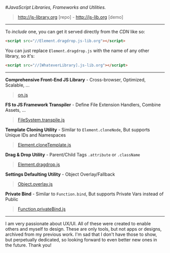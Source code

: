 #*JavaScript Libraries, Frameworks and Utilities.*

 > http://js-library.org [repo] - http://js-lib.org [demo]



---

To *include* one, you can get it served directly from the *CDN* like so:

```html
<script src="//Element.dragdrop.js-lib.org"></script>
```

You can just replace `Element.dragdrop.js` with the name of any other library, so it's:

```html
<script src="//[WhateverLibrary].js-lib.org"></script>
```

---

**Comprehensive Front-End JS Library** - Cross-browser, Optimized, Scalable, ...

> [on.js](https://github.com/xoftware/xoftware.github.io/tree/master/js-lib.org/on.js)

**FS to JS Framework Transpiler** - Define File Extension Handlers, Combine Assets, ...

> [FileSystem.transpile.js](https://github.com/xoftware/xoftware.github.io/tree/master/js-lib.org/FileSystem.method.js/FileSystem.transpile.js)

**Template Cloning Utility** - Similar to `Element.cloneNode`, But supports Unique IDs and Namespaces

> [Element.cloneTemplate.js](https://github.com/xoftware/xoftware.github.io/tree/master/js-lib.org/Element.method.js)

**Drag & Drop Utility** - Parent/Child Tags `.attribute` or `.className`

> [Element.dragdrop.js](https://github.com/xoftware/xoftware.github.io/tree/master/js-lib.org/Element.method.js)

**Settings Defaulting Utility** - Object Overlay/Fallback

> [Object.overlay.js](https://github.com/xoftware/xoftware.github.io/tree/master/js-lib.org/Object.method.js)

**Private Bind** - Similar to `Function.bind`, But supports Private Vars instead of Public

> [Function.privateBind.js](https://github.com/xoftware/xoftware.github.io/tree/master/js-lib.org/Function.method.js)

---
I am very passionate about UX/UI. All of these were created to enable others and myself to design. These are only tools, but not apps or designs, archived from my previous work. I'm sad that I don't have those to show, but perpetually dedicated, so looking forward to even better new ones in the future. Thank you! 



